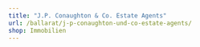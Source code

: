 ```yaml
---
title: "J.P. Conaughton & Co. Estate Agents"
url: /ballarat/j-p-conaughton-und-co-estate-agents/
shop: Immobilien
---
```

